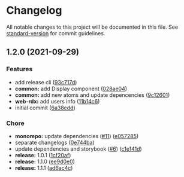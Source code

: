 # Changelog

All notable changes to this project will be documented in this file. See [standard-version](https://github.com/conventional-changelog/standard-version) for commit guidelines.

## 1.2.0 (2021-09-29)


### Features

* add release cli ([93c717d](https://github.com/sauldeleon/monorepo-starter/commit/93c717dfebd33271792d8c65e97bb0db71cb92e4))
* **common:** add Display component ([028ae04](https://github.com/sauldeleon/monorepo-starter/commit/028ae04b28fa1e6508c9592ff936e33c1e700720))
* **common:** add new atoms and update depencencies ([9c12601](https://github.com/sauldeleon/monorepo-starter/commit/9c12601e21e379a6e666e035472ba376daa2a7c3))
* **web-rdx:** add users info ([11b14c6](https://github.com/sauldeleon/monorepo-starter/commit/11b14c69cff259b64c8308b2629cf50c2813e30c))
* initial commit ([6a38edd](https://github.com/sauldeleon/monorepo-starter/commit/6a38edda8cec57251f63dcde77444c98a34078a4))


### Chore

* **monorepo:** update dependencies ([#11](https://github.com/sauldeleon/monorepo-starter/issues/11)) ([e057285](https://github.com/sauldeleon/monorepo-starter/commit/e057285aa42f944a8c9579e5ed3e78fd552f3f4f))
* separate changelogs ([0e744ba](https://github.com/sauldeleon/monorepo-starter/commit/0e744ba49d7ee15067a3d8057ce2aa80980123cd))
* update dependencies and storybook ([#6](https://github.com/sauldeleon/monorepo-starter/issues/6)) ([c1e141d](https://github.com/sauldeleon/monorepo-starter/commit/c1e141d49b4301ab0f298aab30e58d0f5fee3285))
* **release:** 1.0.1 ([1cf20af](https://github.com/sauldeleon/monorepo-starter/commit/1cf20af858a88f4faee0e47812f918be731d4da5))
* **release:** 1.1.0 ([ee9d0e0](https://github.com/sauldeleon/monorepo-starter/commit/ee9d0e0a8153afc151d0c346937f78685a331c6d))
* **release:** 1.1.1 ([ad6ac4c](https://github.com/sauldeleon/monorepo-starter/commit/ad6ac4cbe821f0651360ae17f7dacefc4bd65185))
